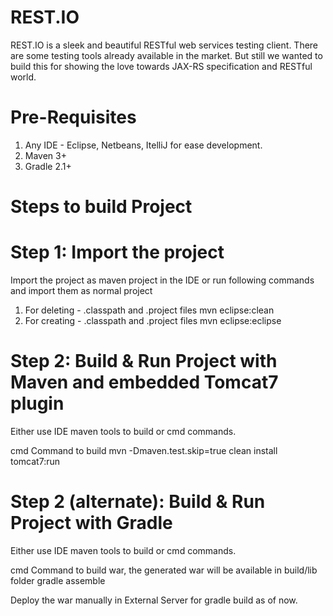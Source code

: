 REST.IO
=======
REST.IO is a sleek and beautiful RESTful web services testing client. 
There are some testing tools already available in the market. But still we wanted to build this for showing the love towards JAX-RS specification and RESTful world.


Pre-Requisites
==============
1. Any IDE - Eclipse, Netbeans, ItelliJ for ease development.
2. Maven 3+
3. Gradle 2.1+

Steps to build Project
======================

Step 1: Import the project
==========================
Import the project as maven project in the IDE or run following commands and import them as normal project
1. For deleting - .classpath and .project files
mvn eclipse:clean 
2. For creating - .classpath and .project files
mvn eclipse:eclipse

Step 2: Build & Run Project with Maven and embedded Tomcat7 plugin
==================================================================
Either use IDE maven tools to build or cmd commands.

cmd Command to build
mvn -Dmaven.test.skip=true clean install tomcat7:run

Step 2 (alternate): Build & Run Project with Gradle
===================================================
Either use IDE maven tools to build or cmd commands.

cmd Command to build war, the generated war will be available in build/lib folder
gradle assemble

Deploy the war manually in External Server for gradle build as of now.
